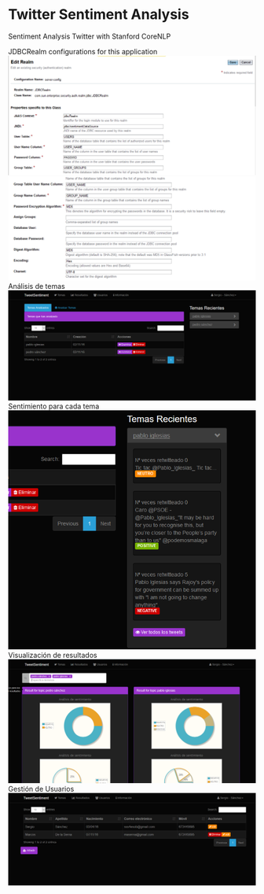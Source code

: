 # Twitter Sentiment Analysis
Sentiment Analysis Twitter with Stanford CoreNLP

JDBCRealm configurations for this application
![JDBCRealm configuration 1](screenshots/jdbcrealm_1.PNG "JDBCRealm Configuration")
![JDBCRealm configuration 2](screenshots/jdbcrealm_2.PNG "JDBCRealm Configuration")
Análisis de temas
![Análisis de Temas](screenshots/topics.PNG "Análisis de Temas")
Sentimiento para cada tema
![Sentimiento](screenshots/topic_sentiments.PNG "Sentimiento")
Visualización de resultados
![Resultados](screenshots/results.PNG "Resultados")
Gestión de Usuarios
![usuarios](screenshots/users.PNG "Usuarios")
